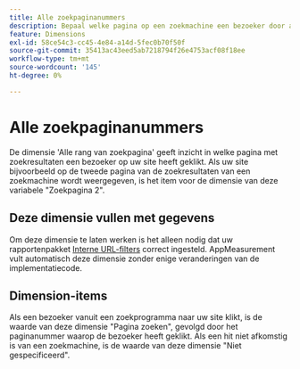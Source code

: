 ```yaml
---
title: Alle zoekpaginanummers
description: Bepaal welke pagina op een zoekmachine een bezoeker door aan uw site heeft geklikt.
feature: Dimensions
exl-id: 58ce54c3-cc45-4e84-a14d-5fec0b70f50f
source-git-commit: 35413ac43eed5ab7218794f26e4753acf08f18ee
workflow-type: tm+mt
source-wordcount: '145'
ht-degree: 0%

---
```


# Alle zoekpaginanummers

De dimensie &#39;Alle rang van zoekpagina&#39; geeft inzicht in welke pagina met zoekresultaten een bezoeker op uw site heeft geklikt. Als uw site bijvoorbeeld op de tweede pagina van de zoekresultaten van een zoekmachine wordt weergegeven, is het item voor de dimensie van deze variabele &quot;Zoekpagina 2&quot;.

## Deze dimensie vullen met gegevens

Om deze dimensie te laten werken is het alleen nodig dat uw rapportenpakket [Interne URL-filters](/help/admin/admin/internal-url-filter-admin.md) correct ingesteld. AppMeasurement vult automatisch deze dimensie zonder enige veranderingen van de implementatiecode.

## Dimension-items

Als een bezoeker vanuit een zoekprogramma naar uw site klikt, is de waarde van deze dimensie &quot;Pagina zoeken&quot;, gevolgd door het paginanummer waarop de bezoeker heeft geklikt. Als een hit niet afkomstig is van een zoekmachine, is de waarde van deze dimensie &quot;Niet gespecificeerd&quot;.

